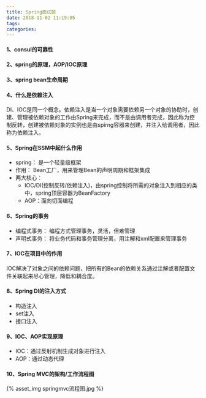 ```yaml
---
title: Spring面试题
date: 2018-11-02 11:19:05
tags:
categories:
---
```


#### 1、consul的可靠性

#### 2、spring的原理，AOP/IOC原理

#### 3、spring bean生命周期

#### 4、什么是依赖注入
DI、IOC是同一个概念。依赖注入是当一个对象需要依赖另一个对象的协助时，创建、管理被依赖对象的工作由Spring来完成，而不是由调用者完成，因此称为控制反转，创建被依赖对象的实例也是由spirng容器来创建，并注入给调用者，因此称为依赖注入。

#### 5、Spring在SSM中起什么作用
- spring： 是一个轻量级框架
- 作用： Bean工厂，用来管理Bean的声明周期和框架集成
- 两大核心： 
	- IOC/DI(控制反转/依赖注入)，由spring控制将所需的对象注入到相应的类中，spring顶层容器为BeanFactory
	- AOP：面向切面编程

#### 6、Spring的事务
- 编程式事务： 编程方式管理事务，灵活，但难管理
- 声明式事务： 将业务代码和事务管理分离，用注解和xml配置来管理事务

#### 7、IOC在项目中的作用
IOC解决了对象之间的依赖问题，把所有的Bean的依赖关系通过注解或者配置文件关联起来尽心管理，降低和耦合度。

#### 8、Spring DI的注入方式
- 构造注入
- set注入
- 接口注入

#### 9、IOC、AOP实现原理
- IOC：通过反射机制生成对象进行注入
- AOP：通过动态代理

#### 10、Spring MVC的架构/工作流程图
{% asset_img springmvc流程图.jpg %}



<script async src="//pagead2.googlesyndication.com/pagead/js/adsbygoogle.js"></script>
<!-- 信息流广告 -->
<ins class="adsbygoogle"
     style="display:block"
     data-ad-client="ca-pub-4127326375481893"
     data-ad-slot="9105526840"
     data-ad-format="auto"
     data-full-width-responsive="true"></ins>
<script>
(adsbygoogle = window.adsbygoogle || []).push({});
</script>